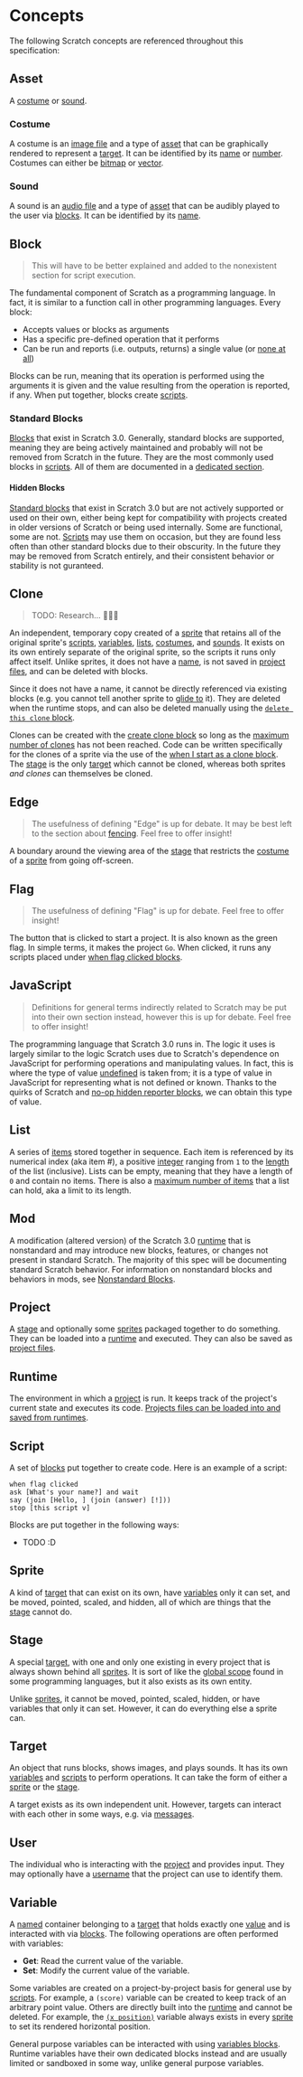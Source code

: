 # Concepts

The following Scratch concepts are referenced throughout this specification:

## Asset

A [costume](#costume) or [sound](#sound).

### Costume

A costume is an [image file](https://en.wikipedia.org/wiki/Digital_image) and a type of [asset](#asset) that can be graphically rendered to represent a [target](#target). It can be identified by its [name](/ideas/values/#name) or [number](/ideas/values/#integer). Costumes can either be [bitmap](https://en.wikipedia.org/wiki/Raster_graphics) or [vector](https://en.wikipedia.org/wiki/Vector_graphics).

### Sound

A sound is an [audio file](https://en.wikipedia.org/wiki/Digital_audio) and a type of [asset](#asset) that can be audibly played to the user via [blocks](#block). It can be identified by its [name](/ideas/values/#name).

## Block

> This will have to be better explained and added to the nonexistent section for script execution.

The fundamental component of Scratch as a programming language. In fact, it is similar to a function call in other programming languages. Every block:

* Accepts values or blocks as arguments
* Has a specific pre-defined operation that it performs
* Can be run and reports (i.e. outputs, returns) a single value (or [none at all](/ideas/values/#undefined))

Blocks can be run, meaning that its operation is performed using the arguments it is given and the value resulting from the operation is reported, if any. When put together, blocks create [scripts](#script).

### Standard Blocks

[Blocks](#block) that exist in Scratch 3.0. Generally, standard blocks are supported, meaning they are being actively maintained and probably will not be removed from Scratch in the future. They are the most commonly used blocks in [scripts](#script). All of them are documented in a [dedicated section](/palette/standard/).

#### Hidden Blocks

[Standard blocks](#standard-blocks) that exist in Scratch 3.0 but are not actively supported or used on their own, either being kept for compatibility with projects created in older versions of Scratch or being used internally. Some are functional, some are not. [Scripts](#script) may use them on occasion, but they are found less often than other standard blocks due to their obscurity. In the future they may be removed from Scratch entirely, and their consistent behavior or stability is not guranteed.

## Clone

> TODO: Research... 🤔🤔🤔

An independent, temporary copy created of a [sprite](#sprite) that retains all of the original sprite's [scripts](#script), [variables](#variable), [lists](#list), [costumes](#costume), and [sounds](#sound). It exists on its own entirely separate of the original sprite, so the scripts it runs only affect itself. Unlike sprites, it does not have a [name](/ideas/values/#name), is not saved in [project files](/files/), and can be deleted with blocks.

Since it does not have a name, it cannot be directly referenced via existing blocks (e.g. you cannot tell another sprite to [glide to](/palette/#glide-to-block) it). They are deleted when the runtime stops, and can also be deleted manually using the [`delete this clone` block](/palette/#delete-clone-block).

Clones can be created with the [create clone block](/palette/#create-clone-block) so long as the [maximum number of clones](/ideas/limits/#max-clones) has not been reached. Code can be written specifically for the clones of a sprite via the use of the [when I start as a clone block](/palette/#when-i-start-as-a-clone-block). The [stage](#stage) is the only [target](#target) which cannot be cloned, whereas both sprites *and clones* can themselves be cloned.

## Edge

> The usefulness of defining "Edge" is up for debate. It may be best left to the section about [fencing](/ideas/logic/#fencing). Feel free to offer insight!

A boundary around the viewing area of the [stage](#stage) that restricts the [costume](#costume) of a [sprite](#sprite) from going off-screen.

## Flag

> The usefulness of defining "Flag" is up for debate. Feel free to offer insight!

The button that is clicked to start a project. It is also known as the green flag. In simple terms, it makes the project `Go`. When clicked, it runs any scripts placed under [when flag clicked blocks](/palette/#when-flag-clicked-block).

## JavaScript

> Definitions for general terms indirectly related to Scratch may be put into their own section instead, however this is up for debate. Feel free to offer insight!

The programming language that Scratch 3.0 runs in. The logic it uses is largely similar to the logic Scratch uses due to Scratch's dependence on JavaScript for performing operations and manipulating values. In fact, this is where the type of value [undefined](/ideas/values/#undefined) is taken from; it is a type of value in JavaScript for representing what is not defined or known. Thanks to the quirks of Scratch and [no-op hidden reporter blocks](#hidden-blocks), we can obtain this type of value.

## List

A series of [items](/ideas/values/#item) stored together in sequence. Each item is referenced by its numerical index (aka item #), a positive [integer](/ideas/values/#integer) ranging from `1` to the [length](/ideas/values/#length) of the list (inclusive). Lists can be empty, meaning that they have a length of `0` and contain no items. There is also a [maximum number of items](/ideas/limits/#max-items) that a list can hold, aka a limit to its length.

## Mod

A modification (altered version) of the Scratch 3.0 [runtime](#runtime) that is nonstandard and may introduce new blocks, features, or changes not present in standard Scratch. The majority of this spec will be documenting standard Scratch behavior. For information on nonstandard blocks and behaviors in mods, see [Nonstandard Blocks](/palette/nonstandard/).

## Project

A [stage](#stage) and optionally some [sprites](#sprite) packaged together to do something. They can be loaded into a [runtime](#runtime) and executed. They can also be saved as [project files](/files/).

## Runtime

The environment in which a [project](#project) is run. It keeps track of the project's current state and executes its code. [Projects files can be loaded into and saved from runtimes](/files/).

## Script

A set of [blocks](#block) put together to create code. Here is an example of a script:

```sb
when flag clicked
ask [What's your name?] and wait
say (join [Hello, ] (join (answer) [!]))
stop [this script v]
```

Blocks are put together in the following ways:

* TODO :D

## Sprite

A kind of [target](#target) that can exist on its own, have [variables](#variable) only it can set, and be moved, pointed, scaled, and hidden, all of which are things that the [stage](#stage) cannot do.

## Stage

A special [target](#target), with one and only one existing in every project that is always shown behind all [sprites](#sprite). It is sort of like the [global scope](https://en.wikipedia.org/wiki/Scope_(computer_science)#Global_scope) found in some programming languages, but it also exists as its own entity.

Unlike [sprites](#sprite), it cannot be moved, pointed, scaled, hidden, or have variables that only it can set. However, it can do everything else a sprite can.

## Target

An object that runs blocks, shows images, and plays sounds. It has its own [variables](#variable) and [scripts](#script) to perform operations. It can take the form of either a [sprite](#sprite) or the [stage](#stage).

A target exists as its own independent unit. However, targets can interact with each other in some ways, e.g. via [messages](#message).

## User

The individual who is interacting with the [project](#project) and provides input. They may optionally have a [username](/ideas/values/#username) that the project can use to identify them.

## Variable

A [named](/ideas/values/#name) container belonging to a [target](#target) that holds exactly one [value](/ideas/values/#value) and is interacted with via [blocks](#block). The following operations are often performed with variables:

* **Get**: Read the current value of the variable.
* **Set**: Modify the current value of the variable.

Some variables are created on a project-by-project basis for general use by [scripts](#script). For example, a `(score)` variable can be created to keep track of an arbitrary point value. Others are directly built into the [runtime](#runtime) and cannot be deleted. For example, the [`(x position)`](/ideas/values/#x-position) variable always exists in every [sprite](#sprite) to set its rendered horizontal position.

General purpose variables can be interacted with using [variables blocks](/palette/#variables-blocks). Runtime variables have their own dedicated blocks instead and are usually limited or sandboxed in some way, unlike general purpose variables.
